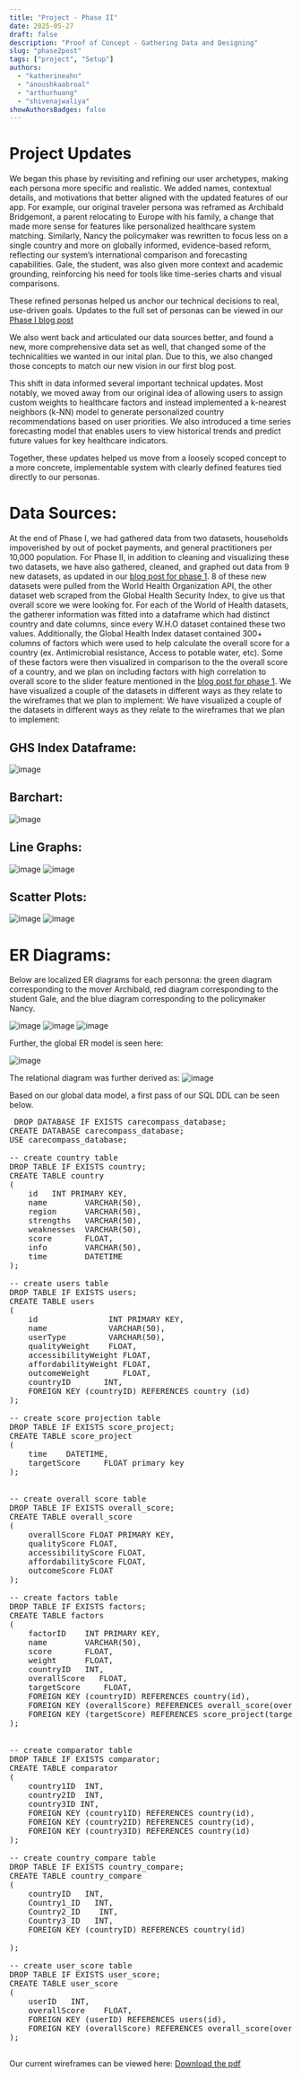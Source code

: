 ```yaml
---
title: "Project - Phase II"
date: 2025-05-27
draft: false
description: "Proof of Concept - Gathering Data and Designing"
slug: "phase2post"
tags: ["project", "Setup"]
authors:
  - "katherineahn"
  - "anoushkaabroal"
  - "arthurhuang"
  - "shivenajwaliya"
showAuthorsBadges: false
---
```

# Project Updates
We began this phase by revisiting and refining our user archetypes, making each persona more specific and realistic. We added names, contextual details, and motivations that better aligned with the updated features of our app. For example, our original traveler persona was reframed as Archibald Bridgemont, a parent relocating to Europe with his family, a change that made more sense for features like personalized healthcare system matching. Similarly, Nancy the policymaker was rewritten to focus less on a single country and more on globally informed, evidence-based reform, reflecting our system’s international comparison and forecasting capabilities. Gale, the student, was also given more context and academic grounding, reinforcing his need for tools like time-series charts and visual comparisons.

These refined personas helped us anchor our technical decisions to real, use-driven goals. Updates to the full set of personas can be viewed in our [Phase I blog post](https://arthur-t-huang.github.io/Care-Compass-Blog/team_posts/phase1post/)

We also went back and articulated our data sources better, and found a new, more comprehensive data set as well, that changed some of the technicalities we wanted in our inital plan. Due to this, we also changed those concepts to match our new vision in our first blog post. 

This shift in data informed several important technical updates. Most notably, we moved away from our original idea of allowing users to assign custom weights to healthcare factors and instead implemented a k-nearest neighbors (k-NN) model to generate personalized country recommendations based on user priorities. We also introduced a time series forecasting model that enables users to view historical trends and predict future values for key healthcare indicators.

Together, these updates helped us move from a loosely scoped concept to a more concrete, implementable system with clearly defined features tied directly to our personas.

# Data Sources:
At the end of Phase I, we had gathered data from two datasets, households impoverished by out of pocket payments, and general practitioners per 10,000 population. For Phase II, in addition to cleaning and visualizing these two datasets, we have also gathered, cleaned, and graphed out data from 9 new datasets, as updated in our [blog post for phase 1](https://arthur-t-huang.github.io/Care-Compass-Blog/team_posts/phase1post/#data-sources). 8 of these new datasets were pulled from the World Health Organization API, the other dataset web scraped from the Global Health Security Index, to give us that overall score we were looking for. For each of the World of Health datasets, the gatherer information was fitted into a dataframe which had distinct country and date columns, since every W.H.O dataset contained these two values. Additionally, the Global Health Index dataset contained 300+ columns of factors which were used to help calculate the overall score for a country (ex. Antimicrobial resistance, Access to potable water, etc). Some of these factors were then visualized in comparison to the the overall score of a country, and we plan on including factors with high correlation to overall score to the slider feature mentioned in the [blog post for phase 1](https://arthur-t-huang.github.io/Care-Compass-Blog/team_posts/phase1post/#data-sources).
We have visualized a couple of the datasets in different ways as they relate to the wireframes that we plan to implement: 
We have visualized a couple of the datasets in different ways as they relate to the wireframes that we plan to implement: 

## GHS Index Dataframe:
![image](Health_Score_Dataframe.png)

## Barchart:
![image](Healthscore_Barchart.png)

## Line Graphs:
![image](Expenditure_Line_Graph.png)
![image](impoverished_linegraph.png)

## Scatter Plots:
![image](Practitioners_Expenditure_Scatterplot.png)
![image](Antimicrobial_Resistance_Scatterplot.png)





# ER Diagrams:
Below are localized ER diagrams for each personna: the green diagram corresponding to the mover Archibald, red diagram corresponding to the student Gale, and the blue diagram corresponding to the policymaker Nancy.

![image](moverER.png)
![image](studentER.png)
![image](policymakerER.png)

Further, the global ER model is seen here:

![image](globalER.png)

The relational diagram was further derived as:
![image](relationalDiagram.png)

Based on our global data model, a first pass of our SQL DDL can be seen below.

<pre> DROP DATABASE IF EXISTS carecompass_database;
CREATE DATABASE carecompass_database;
USE carecompass_database;

-- create country table
DROP TABLE IF EXISTS country;
CREATE TABLE country
(
    id   INT PRIMARY KEY,
    name        VARCHAR(50),
    region      VARCHAR(50),
    strengths   VARCHAR(50),
    weaknesses  VARCHAR(50),
    score       FLOAT,
    info        VARCHAR(50),
    time        DATETIME
);

-- create users table
DROP TABLE IF EXISTS users;
CREATE TABLE users
(
    id               INT PRIMARY KEY,
    name             VARCHAR(50),
    userType         VARCHAR(50),
    qualityWeight    FLOAT,
    accessibilityWeight FLOAT,
    affordabilityWeight FLOAT,
    outcomeWeight       FLOAT,
    countryID       INT,
    FOREIGN KEY (countryID) REFERENCES country (id)
);

-- create score projection table
DROP TABLE IF EXISTS score_project;
CREATE TABLE score_project
(
    time    DATETIME,
    targetScore     FLOAT primary key
);


-- create overall score table
DROP TABLE IF EXISTS overall_score;
CREATE TABLE overall_score
(
    overallScore FLOAT PRIMARY KEY,
    qualityScore FLOAT,
    accessibilityScore FLOAT,
    affordabilityScore FLOAT,
    outcomeScore FLOAT
);

-- create factors table
DROP TABLE IF EXISTS factors;
CREATE TABLE factors
(
    factorID    INT PRIMARY KEY,
    name        VARCHAR(50),
    score       FLOAT,
    weight      FLOAT,
    countryID   INT,
    overallScore   FLOAT,
    targetScore     FLOAT,
    FOREIGN KEY (countryID) REFERENCES country(id),
    FOREIGN KEY (overallScore) REFERENCES overall_score(overallScore),
    FOREIGN KEY (targetScore) REFERENCES score_project(targetScore)
);


-- create comparator table
DROP TABLE IF EXISTS comparator;
CREATE TABLE comparator
(
    country1ID  INT,
    country2ID  INT,
    country3ID INT,
    FOREIGN KEY (country1ID) REFERENCES country(id),
    FOREIGN KEY (country2ID) REFERENCES country(id),
    FOREIGN KEY (country3ID) REFERENCES country(id)
);

-- create country_compare table
DROP TABLE IF EXISTS country_compare;
CREATE TABLE country_compare
(
    countryID   INT,
    Country1_ID   INT,
    Country2_ID    INT,
    Country3_ID   INT,
    FOREIGN KEY (countryID) REFERENCES country(id)

);

-- create user_score table
DROP TABLE IF EXISTS user_score;
CREATE TABLE user_score
(
    userID   INT,
    overallScore    FLOAT,
    FOREIGN KEY (userID) REFERENCES users(id),
    FOREIGN KEY (overallScore) REFERENCES overall_score(overallScore)
);
 </pre>

Our current wireframes can be viewed here: [Download the pdf](assets/wireframe.pdf)


